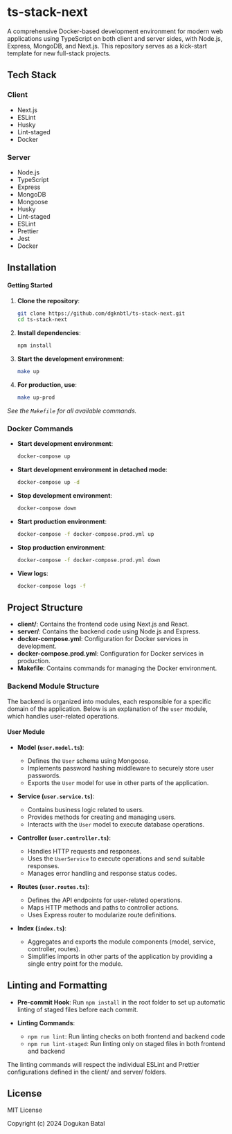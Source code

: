 # ts-stack-next
A comprehensive Docker-based development environment for modern web applications using TypeScript on both client and server sides, with Node.js, Express, MongoDB, and Next.js. This repository serves as a kick-start template for new full-stack projects.

## Tech Stack
### Client
- Next.js
- ESLint
- Husky
- Lint-staged
- Docker

### Server
- Node.js
- TypeScript
- Express
- MongoDB
- Mongoose
- Husky
- Lint-staged
- ESLint
- Prettier
- Jest
- Docker

## Installation

#### Getting Started

1. **Clone the repository**: 

    ```bash
    git clone https://github.com/dgknbtl/ts-stack-next.git
    cd ts-stack-next
    ```

2. **Install dependencies**:

    ```bash
    npm install
    ```

3. **Start the development environment**:

    ```bash
    make up
    ```

4. **For production, use**:

    ```bash
    make up-prod
    ```

*See the `Makefile` for all available commands.*

### Docker Commands

- **Start development environment**: 
  ```bash
  docker-compose up
  ```

- **Start development environment in detached mode**: 
  ```bash
  docker-compose up -d
  ```

- **Stop development environment**: 
  ```bash
  docker-compose down
  ```

- **Start production environment**: 
  ```bash
  docker-compose -f docker-compose.prod.yml up
  ```

- **Stop production environment**: 
  ```bash
  docker-compose -f docker-compose.prod.yml down
  ```

- **View logs**: 
  ```bash
  docker-compose logs -f
  ```

## Project Structure

- **client/**: Contains the frontend code using Next.js and React.
- **server/**: Contains the backend code using Node.js and Express.
- **docker-compose.yml**: Configuration for Docker services in development.
- **docker-compose.prod.yml**: Configuration for Docker services in production.
- **Makefile**: Contains commands for managing the Docker environment.

### Backend Module Structure

The backend is organized into modules, each responsible for a specific domain of the application. Below is an explanation of the `user` module, which handles user-related operations.

#### User Module 

- **Model (`user.model.ts`)**: 
  - Defines the `User` schema using Mongoose.
  - Implements password hashing middleware to securely store user passwords.
  - Exports the `User` model for use in other parts of the application.

- **Service (`user.service.ts`)**: 
  - Contains business logic related to users.
  - Provides methods for creating and managing users.
  - Interacts with the `User` model to execute database operations.

- **Controller (`user.controller.ts`)**: 
  - Handles HTTP requests and responses.
  - Uses the `UserService` to execute operations and send suitable responses.
  - Manages error handling and response status codes.

- **Routes (`user.routes.ts`)**: 
  - Defines the API endpoints for user-related operations.
  - Maps HTTP methods and paths to controller actions.
  - Uses Express router to modularize route definitions.

- **Index (`index.ts`)**: 
  - Aggregates and exports the module components (model, service, controller, routes).
  - Simplifies imports in other parts of the application by providing a single entry point for the module.


## Linting and Formatting

- **Pre-commit Hook**: Run `npm install` in the root folder to set up automatic linting of staged files before each commit.

- **Linting Commands**:
  - `npm run lint`: Run linting checks on both frontend and backend code
  - `npm run lint-staged`: Run linting only on staged files in both frontend and backend

The linting commands will respect the individual ESLint and Prettier configurations defined in the client/ and server/ folders.

## License

MIT License

Copyright (c) 2024 Dogukan Batal
